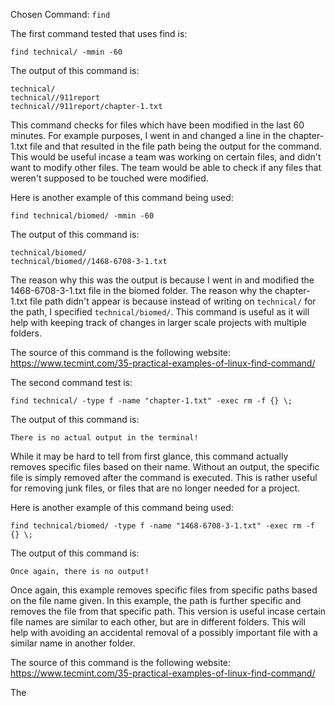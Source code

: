 Chosen Command: ```find```

The first command tested that uses find is:

```find technical/ -mmin -60```

The output of this command is:

```
technical/
technical//911report
technical//911report/chapter-1.txt
```

This command checks for files which have been modified in the last 60 minutes. For example purposes, I went in and changed a line in the chapter-1.txt file and that resulted in the file path being the output for the command. This would be useful incase a team was working on certain files, and didn't want to modify other files. The team would be able to check if any files that weren't supposed to be touched were modified. 

Here is another example of this command being used:

```find technical/biomed/ -mmin -60```

The output of this command is:

```
technical/biomed/
technical/biomed//1468-6708-3-1.txt
```

The reason why this was the output is because I went in and modified the 1468-6708-3-1.txt file in the biomed folder. The reason why the chapter-1.txt file path didn't appear is because instead of writing on ```technical/``` for the path, I specified ```technical/biomed/```. This command is useful as it will help with keeping track of changes in larger scale projects with multiple folders. 

The source of this command is the following website: https://www.tecmint.com/35-practical-examples-of-linux-find-command/



The second command test is:

```find technical/ -type f -name "chapter-1.txt" -exec rm -f {} \;```

The output of this command is:

```There is no actual output in the terminal!```

While it may be hard to tell from first glance, this command actually removes specific files based on their name. Without an output, the specific file is simply removed after the command is executed. This is rather useful for removing junk files, or files that are no longer needed for a project.

Here is another example of this command being used:

```find technical/biomed/ -type f -name "1468-6708-3-1.txt" -exec rm -f {} \;```

The output of this command is:

```Once again, there is no output!```

Once again, this example removes specific files from specific paths based on the file name given. In this example, the path is further specific and removes the file from that specific path. This version is useful incase certain file names are similar to each other, but are in different folders. This will help with avoiding an accidental removal of a possibly important file with a similar name in another folder. 

The source of this command is the following website: https://www.tecmint.com/35-practical-examples-of-linux-find-command/



The 
